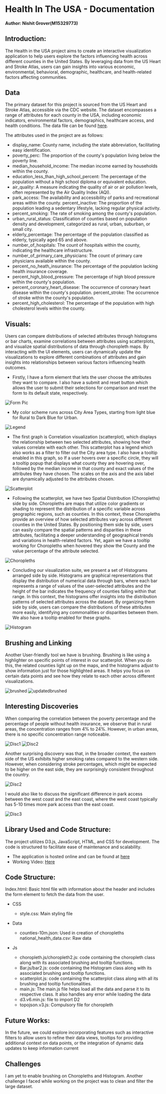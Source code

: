 # Health In The USA - Documentation

#### Author: Nishit Grover(M15329773)

## Introduction:

The Health in the USA project aims to create an interactive visualization application to help users explore the factors influencing health across different counties in the United States. By leveraging data from the US Heart and Stroke Atlas, users can gain insights into various economic, environmental, behavioral, demographic, healthcare, and health-related factors affecting communities.

## Data

The primary dataset for this project is sourced from the US Heart and Stroke Atlas, accessible via the CDC website. The dataset encompasses a range of attributes for each county in the USA, including economic indicators, environmental factors, demographics, healthcare access, and health conditions. The data file can be found [here](https://www.cdc.gov/dhdsp/maps/atlas/index.htm).

The attributes used in the project are as follows:

- display_name: County name, including the state abbreviation, facilitating easy identification.
- poverty_perc: The proportion of the county's population living below the poverty line.
- median_household_income: The median income earned by households within the county.
- education_less_than_high_school_percent: The percentage of the population without a high school diploma or equivalent education.
- air_quality: A measure indicating the quality of air or air pollution levels, often represented by the Air Quality Index (AQI).
- park_access: The availability and accessibility of parks and recreational areas within the county.
  percent_inactive: The proportion of the population leading a sedentary lifestyle, lacking regular physical activity.
- percent_smoking: The rate of smoking among the county's population.
- urban_rural_status: Classification of counties based on population density and development, categorized as rural, urban, suburban, or small city.
- elderly_percentage: The percentage of the population classified as elderly, typically aged 65 and above.
- number_of_hospitals: The count of hospitals within the county, indicating the healthcare infrastructure.
- number_of_primary_care_physicians: The count of primary care physicians available within the county.
- percent_no_heath_insurance: The percentage of the population lacking health insurance coverage.
- percent_high_blood_pressure: The percentage of high blood pressure within the county's population.
- percent_coronary_heart_disease: The occurrence of coronary heart disease within the county's population.
  percent_stroke: The occurrence of stroke within the county's population.
- percent_high_cholesterol: The percentage of the population with high cholesterol levels within the county.

## Visuals:

Users can compare distributions of selected attributes through histograms or bar charts, examine correlations between attributes using scatterplots, and visualize spatial distributions of data through choropleth maps. By interacting with the UI elements, users can dynamically update the visualizations to explore different combinations of attributes and gain insights into relationships between various factors influencing health outcomes.

- Firstly, I have a form element that lets the user choose the attributes they want to compare. I also have a submit and reset button which allows the user to submit their selections for comparison and reset the form to its default state, respectively.

![Form Pic](images/1.png)

- My color scheme runs across City Area Types, starting from light blue for Rural to Dark Blue for Urban.

![Legend](images/2.png)

- The first graph is Correlation visualization (scatterplot), which displays the relationship between two selected attributes, showing how their values correlate with each other.
  This scatterplot has a legend which also works as a filter to filter out the City area type.
  I also have a tooltip enabled in this graph, so If a user hovers over a specific circle, they will a tooltip popup that displays what county they are hovering over, followed by the median income in that county and exact values of the attributes they have chosen.
  The scales on the axis and the axis label are dynamically adjusted to the attributes chosen.

![Scatterplot](images/3.png)

- Following the scatterplot, we have two Spatial Distribution (Choropleths) side by side. Choropleths are maps that utilize color gradients or shading to represent the distribution of a specific variable across geographic regions, such as counties. In this context, these Choropleths provide an overview of how selected attributes vary across different counties in the United States. By positioning them side by side, users can easily compare the spatial patterns and disparities in these attributes, facilitating a deeper understanding of geographical trends and variations in health-related factors. Yet, again we have a tooltip working for Choropleths when hovered they show the County and the value percentage of the attribute selected.

![Choropleths](images/4.png)

- Concluding our visualization suite, we present a set of Histograms arranged side by side. Histograms are graphical representations that display the distribution of numerical data through bars, where each bar represents a range of values of the user-selected attributes and the height of the bar indicates the frequency of counties falling within that range. In this context, the histograms offer insights into the distribution patterns of selected attributes across the dataset. By organizing them side by side, users can compare the distributions of these attributes more easily, identifying any commonalities or disparities between them. We also have a tooltip enabled for these graphs.

![Histogram](images/5.png)

## Brushing and Linking

Another User-friendly tool we have is brushing. Brushing is like using a highlighter on specific points of interest in our scatterplot. When you do this, the related counties light up on the maps, and the histograms adjust to show information just for those highlighted areas. It helps you focus on certain data points and see how they relate to each other across different visualizations.

![brushed](images/6.png)
![updatedbrushed](images/7.png)

## Interesting Discoveries

When comparing the correlation between the poverty percentage and the percentage of people without health insurance, we observe that in rural areas, the concentration ranges from 4% to 24%. However, in urban areas, there is no specific concentration range noticeable.

![Disc1](images/8.png)
![Disc2](images/9.png)


Another surprising discovery was that, in the broader context, the eastern side of the US exhibits higher smoking rates compared to the western side. However, when considering stroke percentages, which might be expected to be higher on the east side, they are surprisingly consistent throughout the country.

![Disc2](images/10.png)

I would also like to discuss the significant difference in park access between the west coast and the east coast, where the west coast typically has 5-10 times more park access than the east coast.

![Disc3](images/11.png)

## Library Used and Code Structure:
   The project utilizes D3.js, JavaScript, HTML, and CSS for development. The code is structured to facilitate ease of maintenance and scalability. 
 * The application is hosted online and can be found at [here]([https://ngrover.netlify.app]) 
 * Working Video: [Here](https://mailuc-my.sharepoint.com/:v:/r/personal/grovernt_mail_uc_edu/Documents/VIS%20Spring%2724/Screen%20Recording%202024-02-29%20at%2010.05.40%E2%80%AFPM.mov?csf=1&web=1&nav=eyJyZWZlcnJhbEluZm8iOnsicmVmZXJyYWxBcHAiOiJPbmVEcml2ZUZvckJ1c2luZXNzIiwicmVmZXJyYWxBcHBQbGF0Zm9ybSI6IldlYiIsInJlZmVycmFsTW9kZSI6InZpZXciLCJyZWZlcnJhbFZpZXciOiJNeUZpbGVzTGlua0NvcHkifX0&e=sNhd4f)  

## Code Structure:
   Index.html: Basic html file with information about the header and includes the form element to fetch the data from the user.

- CSS

  - style.css: Main styling file

- Data

  - counties-10m.json: Used in creation of choropleths
    national_health_data.csv: Raw data

- Js
  - choropleth.js/choropleth2.js: code containing the choropleth class along with its associated brushing and tooltip functions.
  - Bar.js/bar2.js: code containing the Histogram class along with its associated brushing and tooltip functions.
  - scatterplot.js: code containing the scatterplot class along with all its brushing and tooltip functionalities.
  - main.js: The main.js file helps load all the data and parse it to its respective class. It also handles any error while loading the data
  - d3.v6.min.js: file to import D2
  - topojson.v3.js: Compulsory file for choropleth

## Future Works:

In the future, we could explore incorporating features such as interactive filters to allow users to refine their data views, tooltips for providing additional context on data points, or the integration of dynamic data updates to keep information current

## Challenges

I am yet to enable brushing on Choropleths and Histogram. Another challenge I faced while working on the project was to clean and filter the large dataset.

